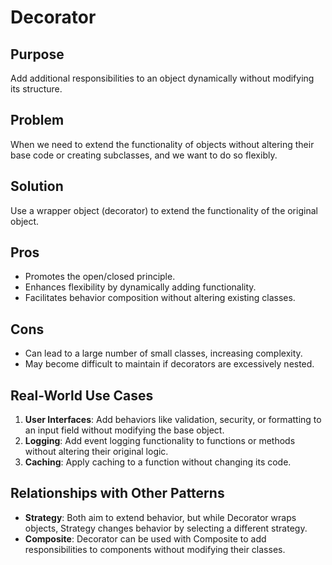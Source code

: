 # **Decorator**

## **Purpose**

Add additional responsibilities to an object dynamically without modifying its structure.

## **Problem**

When we need to extend the functionality of objects without altering their base code or creating subclasses, and we want to do so flexibly.

## **Solution**

Use a wrapper object (decorator) to extend the functionality of the original object.

## **Pros**

- Promotes the open/closed principle.
- Enhances flexibility by dynamically adding functionality.
- Facilitates behavior composition without altering existing classes.

## **Cons**

- Can lead to a large number of small classes, increasing complexity.
- May become difficult to maintain if decorators are excessively nested.

## **Real-World Use Cases**

1. **User Interfaces**: Add behaviors like validation, security, or formatting to an input field without modifying the base object.
2. **Logging**: Add event logging functionality to functions or methods without altering their original logic.
3. **Caching**: Apply caching to a function without changing its code.

## **Relationships with Other Patterns**

- **Strategy**: Both aim to extend behavior, but while Decorator wraps objects, Strategy changes behavior by selecting a different strategy.
- **Composite**: Decorator can be used with Composite to add responsibilities to components without modifying their classes.
